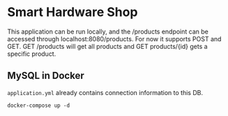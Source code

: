 # Smart Hardware Shop

This application can be run locally, and the /products endpoint can be accessed through localhost:8080/products. For now
it supports POST and GET. GET /products will get all products and GET products/{id} gets a specific product.

## MySQL in Docker

`application.yml` already contains connection information to this DB.

```shell script
docker-compose up -d
```

